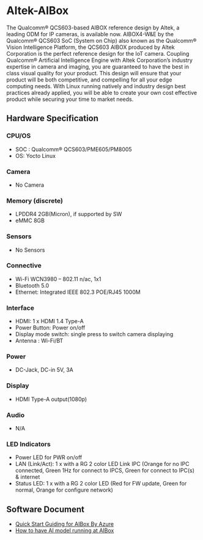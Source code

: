 # Altek-AIBox
The Qualcomm® QCS603-based AIBOX reference design by Altek, a leading ODM for IP cameras, is available now.
AIBOX4-W&E by the Qualcomm® QCS603 SoC (System on Chip) also known as the Qualcomm® Vision Intelligence Platform, the QCS603 AIBOX produced by Altek Corporation is the perfect reference design for the IoT camera.
Coupling Qualcomm® Artificial Intelligence Engine with Altek Corporation’s industry expertise in camera and imaging, you are guaranteed to have the best in class visual quality for your product. This design will ensure that your product will be both competitive, and compelling for all your edge computing needs.
With Linux running natively and industry design best practices already applied, you will be able to create your own cost effective product while securing your time to market needs.

## Hardware Specification
### CPU/OS
- SOC : Qualcomm® QCS603/PME605/PM8005 
- OS: Yocto Linux

### Camera
- No Camera

### Memory (discrete)
- LPDDR4 2GB(Micron), if supported by SW
- eMMC 8GB

### Sensors
- No Sensors

### Connective
- Wi-Fi WCN3980 – 802.11 n/ac, 1x1
- Bluetooth 5.0
- Ethernet: Integrated IEEE 802.3 POE/RJ45 1000M 

### Interface
- HDMI: 1 x HDMI 1.4 Type-A
- Power Button: Power on/off
- Display mode switch: single press to switch camera displaying 
- Antenna : Wi-Fi/BT

### Power
- DC-Jack, DC-in 5V, 3A 

### Display
- HDMI Type-A output(1080p) 

### Audio
- N/A

### LED Indicators
- Power LED for PWR on/off 
- LAN (Link/Act): 1 x with a RG 2 color LED Link IPC (Orange for no IPC connected, Green 1Hz for connect to IPCS, Green for connect to IPC(s) & internet
- Status LED: 1 x with a RG 2 color LED (Red for FW update, Green for normal, Orange for configure network)

## Software Document
- [Quick Start Guiding for AIBox By Azure](./aibox-linux-for-edge.md)
- [How to have AI model running at AIBox](./AI_Model_to_AIBox.md)